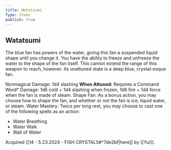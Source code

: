 ```yaml
---
title: Watatsumi
Type: Items
publish: true
---
```

## Watatsumi

The blue fan has powers of the water, giving this fan a suspended liquid shape until you change it. You have the ability to freeze and unfreeze the water to the shape of the fan itself. This cannot extend the range of this weapon to reach, however. Its unattuned state is a deep blue, crystal-esque fan. 

Nonmagical Damage: 1d4 slashing
**When Attuned:**
Requires a Command Word*
Damage: 1d6 cold + 1d4 slashing when frozen, 1d6 fire + 1d4 force when the fan is made of steam.
Shape Fan: As a bonus action, you may choose how to shape the fan, and whether or not the fan is ice, liquid water, or steam.
Water Mastery: Twice per long rest, you may choose to cast one of the following spells as an action:
- Water Breathing
- Water Walk
- Wall of Water

Acquired [[14 - 5.23.2024 - FISH CRYSTALS#^7de2bf|here]] by [[Yul]]. 